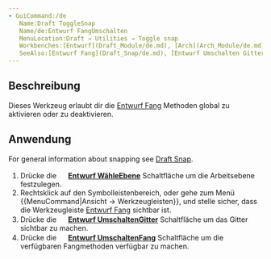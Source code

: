 ```yaml
---
- GuiCommand:/de
   Name:Draft ToggleSnap
   Name/de:Entwurf FangUmschalten
   MenuLocation:Draft → Utilities → Toggle snap
   Workbenches:[Entwurf](Draft_Module/de.md), [Arch](Arch_Module/de.md)
   SeeAlso:[Entwurf Fang](Draft_Snap/de.md), [Entwurf Umschalten Gitter](Draft_ToggleGrid/de.md)
---
```



</div>

## Beschreibung


<div class="mw-translate-fuzzy">

Dieses Werkzeug erlaubt dir die [Entwurf Fang](Draft_Snap/de.md) Methoden global zu aktivieren oder zu deaktivieren.


</div>

## Anwendung

For general information about snapping see [Draft Snap](Draft_Snap.md).


<div class="mw-translate-fuzzy">

1.  Drücke die **<img src="images/Draft_SelectPlane.svg" width=16px> [Entwurf WähleEbene](Draft_SelectPlane/de.md)** Schaltfläche um die Arbeitsebene festzulegen.
2.  Rechtsklick auf den Symbolleistenbereich, oder gehe zum Menü {{MenuCommand|Ansicht → Werkzeugleisten}}, und stelle sicher, dass die Werkzeugleiste [Entwurf Fang](Draft_Snap/de.md) sichtbar ist.
3.  Drücke die **<img src="images/Draft_Grid.svg" width=16px> [Entwurf UmschaltenGitter](Draft_ToggleGrid/de.md)** Schaltfläche um das Gitter sichtbar zu machen.
4.  Drücke die **<img src="images/Snap_Lock.svg" width=16px> [Entwurf UmschaltenFang](Draft_ToggleSnap/de.md)** Schaltfläche um die verfügbaren Fangmethoden verfügbar zu machen.


</div>


<div class="mw-translate-fuzzy">





</div>


 
